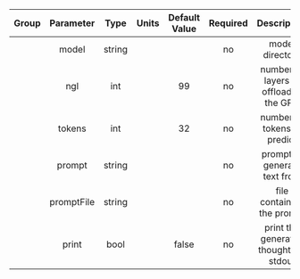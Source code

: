 | Group | Parameter  |  Type  | Units | Default Value | Required |              Description               |        Notes         |
|:-----:|:----------:|:------:|:-----:|:-------------:|:--------:|:--------------------------------------:|:--------------------:|
|       |   model    | string |       |               |    no    |            model directory             |                      |
|       |    ngl     |  int   |       |      99       |    no    | number of layers to offload to the GPU |                      |
|       |   tokens   |  int   |       |      32       |    no    |      number of tokens to predict       |                      |
|       |   prompt   | string |       |               |    no    |      prompt to generate text from      | overrides promptFile |
|       | promptFile | string |       |               |    no    |       file containing the prompt       |                      |
|       |   print    |  bool  |       |     false     |    no    | print the generated thoughts to stdout |                      |
